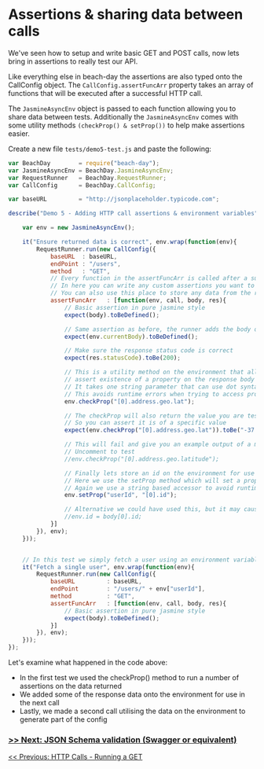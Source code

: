 # Assertions & sharing data between calls

We've seen how to setup and write basic GET and POST calls, now lets bring in assertions to really test our API.

Like everything else in beach-day the assertions are also typed onto the CallConfig object.
The `CallConfig.assertFuncArr` property takes an array of functions that will be executed after a successful HTTP call.

The `JasmineAsyncEnv` object is passed to each function allowing you to share data between tests. Additionally the `JasmineAsyncEnv` comes with some utility methods `(checkProp() & setProp())` to help make assertions easier.

Create a new file `tests/demo5-test.js` and paste the following:
```javascript
var BeachDay        = require("beach-day");
var JasmineAsyncEnv = BeachDay.JasmineAsyncEnv;
var RequestRunner   = BeachDay.RequestRunner;
var CallConfig      = BeachDay.CallConfig;

var baseURL         = "http://jsonplaceholder.typicode.com";

describe("Demo 5 - Adding HTTP call assertions & environment variables", function(){

    var env = new JasmineAsyncEnv();

    it("Ensure returned data is correct", env.wrap(function(env){
        RequestRunner.run(new CallConfig({
            baseURL  : baseURL,
            endPoint : "/users",
            method   : "GET",
            // Every function in the assertFuncArr is called after a successful (non timeout) HTTP call
            // In here you can write any custom assertions you want to make about the response
            // You can also use this place to store any data from the response onto the environment for later use
            assertFuncArr   : [function(env, call, body, res){
                // Basic assertion in pure jasmine style
                expect(body).toBeDefined();

                // Same assertion as before, the runner adds the body on the environment object
                expect(env.currentBody).toBeDefined();

                // Make sure the response status code is correct
                expect(res.statusCode).toBe(200);

                // This is a utility method on the environment that allows us to
                // assert existence of a property on the response body
                // It takes one string parameter that can use dot syntax and array selectors
                // This avoids runtime errors when trying to access properties that don't exist
                env.checkProp("[0].address.geo.lat");

                // The checkProp will also return the value you are testing, if it exists
                // So you can assert it is of a specific value
                expect(env.checkProp("[0].address.geo.lat")).toBe("-37.3159");

                // This will fail and give you an example output of a missing expected parameter
                // Uncomment to test
                //env.checkProp("[0].address.geo.latitude");

                // Finally lets store an id on the environment for use in a later test
                // Here we use the setProp method which will set a property on the environment if it exists in the data
                // Again we use a string based accessor to avoid runtime errors
                env.setProp("userId", "[0].id");

                // Alternative we could have used this, but it may cause a runtime error if there are no users returned
                //env.id = body[0].id;
            }]
        }), env);
    }));


    // In this test we simply fetch a user using an environment variable and ensure a result
    it("Fetch a single user", env.wrap(function(env){
        RequestRunner.run(new CallConfig({
            baseURL         : baseURL,
            endPoint        : "/users/" + env["userId"],
            method          : "GET",
            assertFuncArr   : [function(env, call, body, res){
                // Basic assertion in pure jasmine style
                expect(body).toBeDefined();
            }]
        }), env);
    }));
});
```

Let's examine what happened in the code above:
 - In the first test we used the checkProp() method to run a number of assertions on the data returned
 - We added some of the response data onto the environment for use in the next call
 - Lastly, we made a second call utilising the data on the environment to generate part of the config


### [>> Next: JSON Schema validation (Swagger or equivalent)](step6.md)

[<< Previous: HTTP Calls - Running a GET](step4.md)